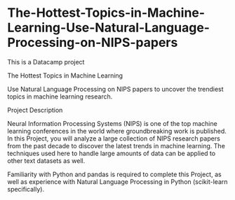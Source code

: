# The-Hottest-Topics-in-Machine-Learning-Use-Natural-Language-Processing-on-NIPS-papers
This is a Datacamp project

The Hottest Topics in Machine Learning

Use Natural Language Processing on NIPS papers to uncover the trendiest topics in machine learning research.

Project Description

Neural Information Processing Systems (NIPS) is one of the top machine learning conferences in the world where groundbreaking work is published. In this Project, you will analyze a large collection of NIPS research papers from the past decade to discover the latest trends in machine learning. The techniques used here to handle large amounts of data can be applied to other text datasets as well.

Familiarity with Python and pandas is required to complete this Project, as well as experience with Natural Language Processing in Python (scikit-learn specifically). 
